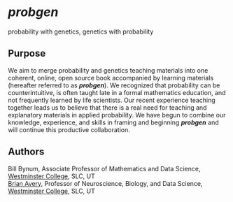 # _probgen_
probability with genetics, genetics with probability

## Purpose
We aim to merge probability and genetics teaching materials into one coherent, online, open source book accompanied by learning materials (hereafter referred to as ***probgen***). We recognized that probability can be counterintuitive, is often taught late in a formal mathematics education, and not frequently learned by life scientists. Our recent experience teaching together leads us to believe that there is a real need for teaching and explanatory materials in applied probability. We have begun to combine our knowledge, experience, and skills in framing and beginning ***probgen*** and will continue this productive collaboration.

## Authors
Bill Bynum, Associate Professor of Mathematics and Data Science, [Westminster College](https://westminstercollege.edu/), SLC, UT   
[Brian Avery](https://nerdcommander.github.io), Professor of Neuroscience, Biology, and Data Science, [Westminster College](https://westminstercollege.edu/), SLC, UT  
